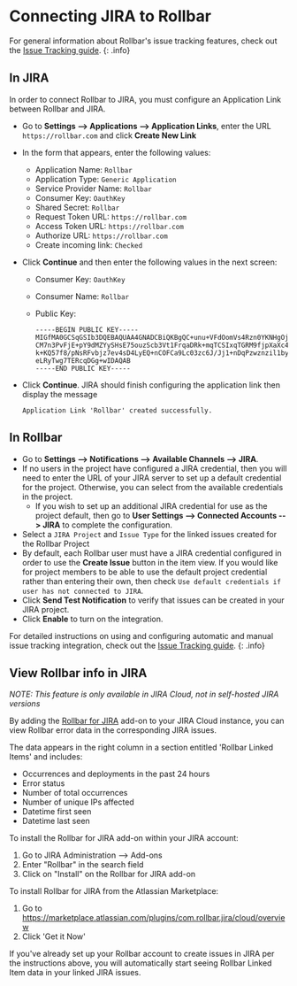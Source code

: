 # Connecting JIRA to Rollbar

For general information about Rollbar's issue tracking features, check out the [Issue Tracking guide](../issue-tracking/). 
{: .info}

## In JIRA

In order to connect Rollbar to JIRA, you must configure an Application Link between Rollbar and JIRA.

* Go to **Settings --> Applications --> Application Links**, enter the URL `https://rollbar.com` and click **Create New Link**
* In the form that appears, enter the following values:
  * Application Name: `Rollbar`
  * Application Type: `Generic Application`
  * Service Provider Name: `Rollbar`
  * Consumer Key: `OauthKey`
  * Shared Secret: `Rollbar`
  * Request Token URL: `https://rollbar.com`
  * Access Token URL: `https://rollbar.com`
  * Authorize URL: `https://rollbar.com`
  * Create incoming link: `Checked`
 
* Click **Continue** and then enter the following values in the next screen:
  * Consumer Key: `OauthKey`
  * Consumer Name: `Rollbar`
  * Public Key: 
    
    ```
    -----BEGIN PUBLIC KEY-----
    MIGfMA0GCSqGSIb3DQEBAQUAA4GNADCBiQKBgQC+unu+VFdOomVs4Rzn0YKNHgOj
    CM7n3PvFjE+pY9dMZYySHsE75ouzScb3Vt1FrqaDRk+mqTCSIxqTGRM9fjpXaXc4
    k+KQ57f8/pNsRFvbjz7ev4sD4LyEQ+nCOFCa9Lc03zc6J/Jj1+nDqPzwznzil1by
    eLRyTwg7TERcqDGg+wIDAQAB
    -----END PUBLIC KEY-----
    ```

* Click **Continue**.  JIRA should finish configuring the application link then display the message 
  ```
  Application Link 'Rollbar' created successfully.
  ```

## In Rollbar

* Go to **Settings --> Notifications --> Available Channels --> JIRA**.
* If no users in the project have configured a JIRA credential, then you will need to enter the URL of your JIRA server to set up a default credential for the project.  Otherwise, you can select from the available credentials in the project.
  * If you wish to set up an additional JIRA credential for use as the project default, then go to **User Settings --> Connected Accounts --> JIRA** to complete the configuration.
* Select a `JIRA Project` and `Issue Type` for the linked issues created for the Rollbar Project
* By default, each Rollbar user must have a JIRA credential configured in order to use the **Create Issue** button in the item view.  If you would like for project members to be able to use the default project credential rather than entering their own, then check `Use default credentials if user has not connected to JIRA`.
* Click **Send Test Notification** to verify that issues can be created in your JIRA project.
* Click **Enable** to turn on the integration.

For detailed instructions on using and configuring automatic and manual issue tracking integration, check out the [Issue Tracking guide](../issue-tracking/). 
{: .info}


## View Rollbar info in JIRA
_NOTE: This feature is only available in JIRA Cloud, not in self-hosted JIRA versions_

By adding the [Rollbar for JIRA](https://marketplace.atlassian.com/plugins/com.rollbar.jira/cloud/overview)
add-on to your JIRA Cloud instance, you can view Rollbar error data in the corresponding JIRA issues.

The data appears in the right column in a section entitled 'Rollbar Linked Items' and includes:

* Occurrences and deployments in the past 24 hours
* Error status
* Number of total occurrences
* Number of unique IPs affected
* Datetime first seen
* Datetime last seen

To install the Rollbar for JIRA add-on within your JIRA account:

1. Go to JIRA Administration --> Add-ons
2. Enter "Rollbar" in the search field
3. Click on "Install" on the Rollbar for JIRA add-on

To install Rollbar for JIRA from the Atlassian Marketplace:

1. Go to <https://marketplace.atlassian.com/plugins/com.rollbar.jira/cloud/overview>
2. Click 'Get it Now'

If you've already set up your Rollbar account to create issues in JIRA per the instructions above,
you will automatically start seeing Rollbar Linked Item data in your linked JIRA issues.
